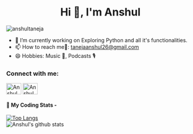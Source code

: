 <h1 align="center">Hi 👋, I'm Anshul</h1>

<p align="left"> <img src="https://komarev.com/ghpvc/?username=anshultaneja&label=Profile%20views&color=0e75b6&style=flat" alt="anshultaneja" /> </p>

- 🔭 I’m currently working on Exploring Python and all it's functionalities.
- 📫 How to reach me📧: tanejaanshul26@gmail.com
- 😄 Hobbies: Music 🎵, Podcasts 🎙

<h3 align="left">Connect with me:</h3>
<p align="left">
<a href="https://www.linkedin.com/in/anshul-1493a3145/" target="blank"><img align="center" src="https://cdn.jsdelivr.net/npm/simple-icons@3.0.1/icons/linkedin.svg" alt="Anshul" height="30" width="40" /></a>
 <a href="mailTo:tanejaanshul26@gmail.com" target="blank"><img align="center" src="https://cdn.jsdelivr.net/npm/simple-icons@3.0.1/icons/gmail.svg" alt="Anshul" height="30" width="40" /></a>

#### 🚀 My Coding Stats -
[![Top Langs](https://github-readme-stats.vercel.app/api/top-langs/?username=anshultaneja&layout=compact&hide=jupyter%20notebook,html&langs_count=8&theme=dark)](https://github.com/anshultaneja/github-readme-stats)
<br>
![Anshul's github stats](https://github-readme-stats.vercel.app/api?username=anshultaneja&show_icons=true&count_private=true&hide=contribs,prs,issues&theme=radical)

